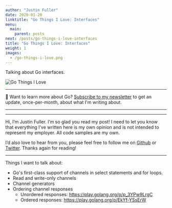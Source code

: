 ```yaml
---
author: "Justin Fuller"
date: 2020-01-20
linktitle: "Go Things I Love: Interfaces"
menu:
  main:
    parent: posts
next: /posts/go-things-i-love-interfaces
title: "Go Things I Love: Interfaces"
weight: 1
images:
  - /go-things-i-love.png
---
```


Talking about Go interfaces.

<!--more-->

![Go Things I Love](/go-things-i-love.png)

---

👋 Want to learn more about Go? [Subscribe to my newsletter](https://justindfuller.us4.list-manage.com/subscribe?u=d48d0debd8d0bce3b77572097&id=0c1e610cac) to get an update, once-per-month, about what I'm writing about.

---




---

Hi, I’m Justin Fuller. I’m so glad you read my post! I need to let you know that everything I’ve written here is my own opinion and is not intended to represent my employer. All code samples are my own.

I’d also love to hear from you, please feel free to follow me on [Github](https://github.com/justindfuller) 
or [Twitter](https://twitter.com/justin_d_fuller). Thanks again for reading!

---

Things I want to talk about:
* Go's first-class support of channels in select statements and for loops.
* Read and write-only channels
* Channel generators
* Ordering channel responses
  * Unordered responses: https://play.golang.org/p/p_3YPw9LrgC
  * Ordered responses: https://play.golang.org/p/EkYf-YSsErW
  
